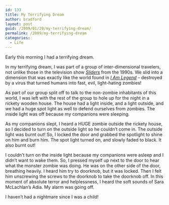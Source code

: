 ```yaml
---
id: 133
title: My Terrifying Dream
author: bradford
layout: post
guid: /2009/01/29/my-terrifying-dream/
permalink: /2009/my-terrifying-dream
categories:
  - Life
---
```

Early this morning I had a terrifying dream.<!--more-->

In my terrifying dream, I was part of a group of inter-dimensional travelers, not unlike those in the television show *<a href="http://en.wikipedia.org/wiki/Sliders_(TV_program)" target="_blank">Sliders</a>* from the 1990s. We slid into a dimension that was exactly like the world found in <a href="http://en.wikipedia.org/wiki/I_Am_Legend_(film)" target="_blank"><em>I Am Legend</em></a> – destroyed by a virus that turned humans into fast, evil, light-hating zombies!

As part of our group split off to talk to the non-zombie inhabitants of this world, I was left with the rest of the group to hole up for the night in a rickety wooden house. The house had a light inside, and a light outside, and we had a huge spot light as well to defend ourselves from zombies. The inside light was off because my companions were sleeping.

As my companions slept, I heard a HUGE zombie outside the rickety house, so I decided to turn on the outside light so he couldn&#8217;t come in. The outside light was burnt out! So, I locked the door and grabbed the spotlight to shine on him and burn him. The spot light turned on, and slowly faded to black. It also burnt out!

I couldn&#8217;t turn on the inside light because my companions were asleep and I didn&#8217;t want to wake them. So, I pressed myself up next to the door to hear what the monster zombie was doing. He was on the other side of the door, breathing heavily. I heard him try to doorknob, but it was locked. Then I felt him unscrewing the screws to the doorknob to take the doorknob off. In this moment of absolute terror and helplessness, I heard the soft sounds of Sara McLachlan’s Adia. My alarm was going off.

I haven’t had a nightmare since I was a child!